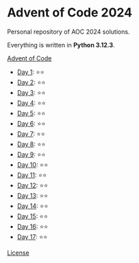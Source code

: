 # Advent of Code 2024

Personal repository of AOC 2024 solutions.

Everything is written in **Python 3.12.3**.

[Advent of Code](https://adventofcode.com/)

- [Day 1](day_01/Main.py): ⭐⭐
- [Day 2](day_02/Main.py): ⭐⭐
- [Day 3](day_03/Main.py): ⭐⭐
- [Day 4](day_04/Main.py): ⭐⭐
- [Day 5](day_05/Main.py): ⭐⭐
- [Day 6](day_06/Main.py): ⭐⭐
- [Day 7](day_07/Main.py): ⭐⭐
- [Day 8](day_08/Main.py): ⭐⭐
- [Day 9](day_09/Main.py): ⭐⭐
- [Day 10](day_10/Main.py): ⭐⭐
- [Day 11](day_11/Main.py): ⭐⭐
- [Day 12](day_12/Main.py): ⭐⭐
- [Day 13](day_13/Main.py): ⭐⭐
- [Day 14](day_14/Main.py): ⭐⭐
- [Day 15](day_15/Main.py): ⭐⭐
- [Day 16](day_16/Main.py): ⭐⭐
- [Day 17](day_17/Main.py): ⭐⭐

[License](LICENSE)
